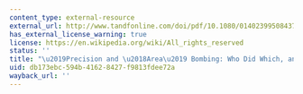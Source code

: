 ```yaml
---
content_type: external-resource
external_url: http://www.tandfonline.com/doi/pdf/10.1080/01402399508437582
has_external_license_warning: true
license: https://en.wikipedia.org/wiki/All_rights_reserved
status: ''
title: "\u2019Precision and \u2018Area\u2019 Bombing: Who Did Which, and When?"
uid: db173ebc-594b-4162-8427-f9813fdee72a
wayback_url: ''
---
```

